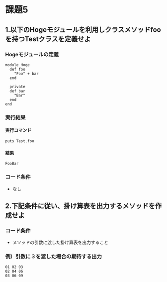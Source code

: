 # 課題5

## 1.以下のHogeモジュールを利用しクラスメソッドfooを持つTestクラスを定義せよ

### Hogeモジュールの定義
```
module Hoge
  def foo
    "Foo" + bar
  end

  private
  def bar
    "Bar"
  end
end
```

### 実行結果

#### 実行コマンド
```
puts Test.foo
```
#### 結果
```
FooBar
```

### コード条件
- なし

## 2.下記条件に従い、掛け算表を出力するメソッドを作成せよ

### コード条件
- メソッドの引数に渡した掛け算表を出力すること

### 例）引数に３を渡した場合の期待する出力

```
01 02 03 
02 04 06
03 06 09
```

